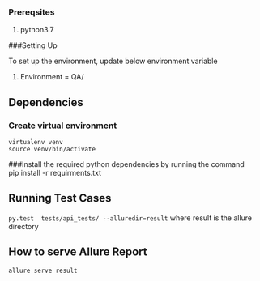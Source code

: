 ### Prereqsites
 1. python3.7

###Setting Up

To set up the environment, update below environment variable  
1. Environment = QA/


## Dependencies
### Create virtual environment  
    virtualenv venv
    source venv/bin/activate


###Install the required python dependencies by running the command  
    pip install -r requirments.txt

## Running Test Cases 
```py.test  tests/api_tests/ --alluredir=result```
where result is the allure directory


## How to serve Allure Report
```allure serve result```
